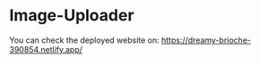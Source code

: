# Image-Uploader

You can check the deployed website on: https://dreamy-brioche-390854.netlify.app/
